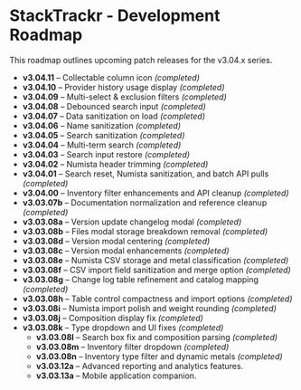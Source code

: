 # StackTrackr - Development Roadmap

This roadmap outlines upcoming patch releases for the v3.04.x series.

- **v3.04.11** – Collectable column icon *(completed)*
- **v3.04.10** – Provider history usage display *(completed)*
- **v3.04.09** – Multi-select & exclusion filters *(completed)*
- **v3.04.08** – Debounced search input *(completed)*
- **v3.04.07** – Data sanitization on load *(completed)*
- **v3.04.06** – Name sanitization *(completed)*
- **v3.04.05** – Search sanitization *(completed)*
- **v3.04.04** – Multi-term search *(completed)*
- **v3.04.03** – Search input restore *(completed)*
- **v3.04.02** – Numista header trimming *(completed)*
- **v3.04.01** – Search reset, Numista sanitization, and batch API pulls *(completed)*
- **v3.04.00** – Inventory filter enhancements and API cleanup *(completed)*
- **v3.03.07b** – Documentation normalization and reference cleanup *(completed)*
- **v3.03.08a** – Version update changelog modal *(completed)*
- **v3.03.08b** – Files modal storage breakdown removal *(completed)*
- **v3.03.08d** – Version modal centering *(completed)*
- **v3.03.08c** – Version modal enhancements *(completed)*
- **v3.03.08e** – Numista CSV storage and metal classification *(completed)*
- **v3.03.08f** – CSV import field sanitization and merge option *(completed)*
- **v3.03.08g** – Change log table refinement and catalog mapping *(completed)*
- **v3.03.08h** – Table control compactness and import options *(completed)*
- **v3.03.08i** – Numista import polish and weight rounding *(completed)*
- **v3.03.08j** – Composition display fix *(completed)*
- **v3.03.08k** – Type dropdown and UI fixes *(completed)*
  - **v3.03.08l** – Search box fix and composition parsing *(completed)*
  - **v3.03.08m** – Inventory filter dropdown *(completed)*
  - **v3.03.08n** – Inventory type filter and dynamic metals *(completed)*
  - **v3.03.12a** – Advanced reporting and analytics features.
  - **v3.03.13a** – Mobile application companion.

